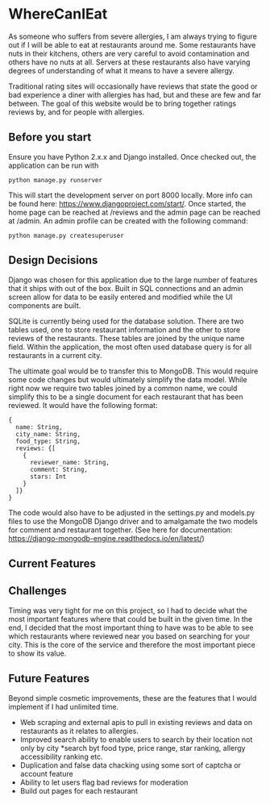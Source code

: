 # WhereCanIEat
As someone who suffers from severe allergies, I am always trying to figure out if I will be able to eat at restaurants around me. Some restaurants have nuts in their kitchens, others are very careful to avoid contamination and others have no nuts at all. Servers at these restaurants also have varying degrees of understanding of what it means to have a severe allergy.

Traditional rating sites will occasionally have reviews that state the good or bad experience a diner with allergies has had, but and these are few and far between. The goal of this website would be to bring together ratings reviews by, and for people with allergies.

## Before you start
Ensure you have Python 2.x.x and Django installed. Once checked out, the application can be run with 
```
python manage.py runserver
```
This will start the development server on port 8000 locally. More info can be found here: https://www.djangoproject.com/start/.
Once started, the home page can be reached at /reviews and the admin page can be reached at /admin. An admin profile can be created with the following command:
```
python manage.py createsuperuser
```

## Design Decisions
Django was chosen for this application due to the large number of features that it ships with out of the box. Built in SQL connections and an admin screen allow for data to be easily entered and modified while the UI components are built.

SQLite is currently being used for the database solution. There are two tables used, one to store restaurant information and the other to store reviews of the restaurants. These tables are joined by the unique name field. Within the application, the most often used database query is for all restaurants in a current city.

The ultimate goal would be to transfer this to MongoDB. This would require some code changes but would ultimately simplify the data model. While right now we require two tables joined by a common name, we could simplify this to be a single document for each restaurant that has been reviewed. It would have the following format:
```
{
  name: String,
  city_name: String,
  food_type: String,
  reviews: {[
    {
      reviewer_name: String,
      comment: String,
      stars: Int
    }
  ]}
}
```
The code would also have to be adjusted in the settings.py and models.py files to use the MongoDB Django driver and to amalgamate the two models for comment and restaurant together.  (See here for documentation: https://django-mongodb-engine.readthedocs.io/en/latest/)

## Current Features

## Challenges
Timing was very tight for me on this project, so I had to decide what the most important features where that could be built in the given time. In the end, I decided that the most important thing to have was to be able to see which restaurants where reviewed near you based on searching for your city. This is the core of the service and therefore the most important piece to show its value.

## Future Features
Beyond simple cosmetic improvements, these are the features that I would implement if I had unlimited time.

* Web scraping and external apis to pull in existing reviews and data on restaurants as it relates to allergies.
* Improved search ability to enable users to search by their location not only by city
   *search byt food type, price range, star ranking, allergy accessibility ranking etc.
* Duplication and false data chacking using some sort of captcha or account feature
* Ability to let users flag bad reviews for moderation
* Build out pages for each restaurant

